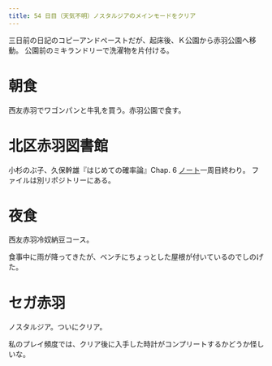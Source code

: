 ```yaml
---
title: 54 日目（天気不明）ノスタルジアのメインモードをクリア
---
```


三日前の日記のコピーアンドペーストだが、起床後、Ｋ公園から赤羽公園へ移動。
公園前のミキランドリーで洗濯物を片付ける。

# 朝食

西友赤羽でワゴンパンと牛乳を買う。赤羽公園で食す。

# 北区赤羽図書館

小杉のぶ子、久保幹雄『はじめての確率論』Chap. 6 [ノート][kosugi11]一周目終わり。
ファイルは別リポジトリーにある。

[kosugi11]: https://github.com/showa-yojyo/jupyter-notebooks/kosugi11

# 夜食

西友赤羽冷奴納豆コース。

食事中に雨が降ってきたが、ベンチにちょっとした屋根が付いているのでしのげた。

# セガ赤羽

ノスタルジア。ついにクリア。

私のプレイ頻度では、クリア後に入手した時計がコンプリートするかどうか怪しいな。
